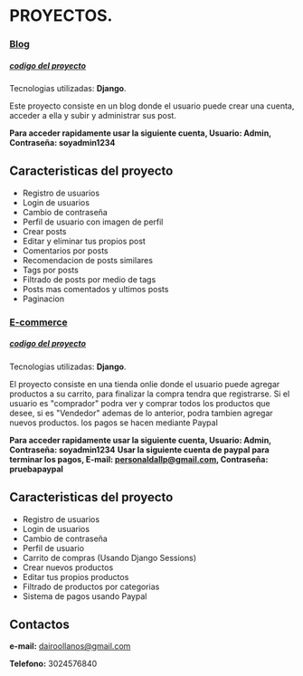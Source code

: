 # PROYECTOS.

### [Blog](http://dairo.pythonanywhere.com/)
##### [codigo del proyecto](https://github.com/Dairollanos/blog)
Tecnologias utilizadas: **Django**.

Este proyecto consiste en un blog donde el usuario puede crear una cuenta, acceder a ella y subir y administrar sus post.

**Para acceder rapidamente usar la siguiente cuenta, Usuario: Admin, Contraseña: soyadmin1234**

## Caracteristicas del proyecto
- Registro de usuarios
- Login de usuarios
- Cambio de contraseña
- Perfil de usuario con imagen de perfil
- Crear posts
- Editar y eliminar tus propios post
- Comentarios por posts
- Recomendacion de posts similares
- Tags por posts
- Filtrado de posts por medio de tags
- Posts mas comentados y ultimos posts
- Paginacion


### [E-commerce](http://xdairo.pythonanywhere.com/)
##### [codigo del proyecto](https://github.com/Dairollanos/E-commerce)
Tecnologias utilizadas: **Django**.

El proyecto consiste en una tienda onlie donde el usuario puede agregar productos a su carrito, para finalizar la compra tendra que registrarse. Si el usuario es "comprador" podra ver y comprar todos los productos que desee, si es "Vendedor" ademas de lo anterior, podra tambien agregar nuevos productos. los pagos se hacen mediante Paypal

**Para acceder rapidamente usar la siguiente cuenta, Usuario: Admin, Contraseña: soyadmin1234**
**Usar la siguiente cuenta de paypal para terminar los pagos, E-mail: personaldallp@gmail.com, Contraseña: pruebapaypal**

## Caracteristicas del proyecto
- Registro de usuarios
- Login de usuarios
- Cambio de contraseña
- Perfil de usuario
- Carrito de compras (Usando Django Sessions)
- Crear nuevos productos
- Editar tus propios productos
- Filtrado de productos por categorias
- Sistema de pagos usando Paypal


## Contactos
**e-mail:** dairoollanos@gmail.com

**Telefono:** 3024576840

